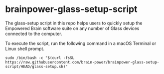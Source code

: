 # brainpower-glass-setup-script

The glass-setup script in this repo helps users to quickly setup the Empowered Brain software suite on any number of Glass devices connected to the computer.

To execute the script, run the following command in a macOS Terminal or Linux shell prompt.

```
sudo /bin/bash -c "$(curl -fsSL https://raw.githubusercontent.com/brain-power/brainpower-glass-setup-script/HEAD/glass-setup.sh)"
```